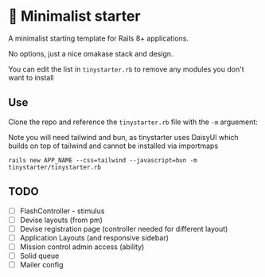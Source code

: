 # 🏁 Minimalist starter

A minimalist starting template for Rails 8+ applications.

No options, just a nice omakase stack and design.

You can edit the list in `tinystarter.rb` to remove any modules you don't want to install

## Use

Clone the repo and reference the `tinystarter.rb` file with the `-m` arguement:

Note you will need tailwind and bun, as tinystarter uses DaisyUI which builds on top of tailwind and cannot be installed via importmaps

```
rails new APP_NAME --css=tailwind --javascript=bun -m tinystarter/tinystarter.rb
```

## TODO

- [ ] FlashController - stimulus
- [ ] Devise layouts (from pm)
- [ ] Devise registration page (controller needed for different layout)
- [ ] Application Layouts (and responsive sidebar)
- [ ] Mission control admin access (ability)
- [ ] Solid queue
- [ ] Mailer config
